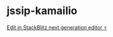 # jssip-kamailio

[Edit in StackBlitz next generation editor ⚡️](https://stackblitz.com/~/github.com/Kachelhoffer/jssip-kamailio)